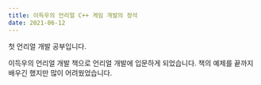 ```yaml
---
title: 이득우의 언리얼 C++ 게임 개발의 정석
date: 2021-06-12
---
```

첫 언리얼 개발 공부입니다.
<!--more-->
이득우의 언리얼 개발 책으로 언리얼 개발에 입문하게 되었습니다. 책의 예제를 끝까지 배우긴 했지만 많이 어려웠었습니다.

